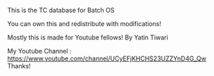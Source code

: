 This is the TC database for Batch OS

You can own this and redistribute with modifications!

Mostly this is made for Youtube fellows!
By Yatin Tiwari

My Youtube Channel : https://www.youtube.com/channel/UCyEFjKHCHS23UZZYnD4G_Qw
 Thanks!
